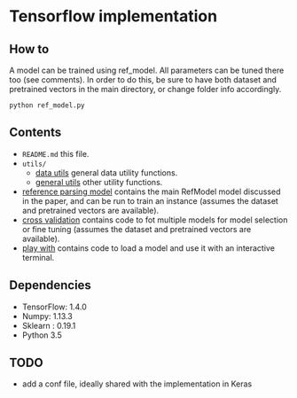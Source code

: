 # Tensorflow implementation

## How to
A model can be trained using ref_model. All parameters can be tuned there too (see comments). In order to do this, be sure to have both dataset and pretrained vectors in the main directory, or change folder info accordingly.

    python ref_model.py

## Contents
* `README.md` this file.
* `utils/`
    * [data utils](utils/data_utils.py) general data utility functions.
    * [general utils](utils/general_utils.py) other utility functions.
* [reference parsing model](ref_model.py) contains the main RefModel model discussed in the paper, and can be run to train an instance (assumes the dataset and pretrained vectors are available).
* [cross validation](cv_model.py) contains code to fot multiple models for model selection or fine tuning (assumes the dataset and pretrained vectors are available).
* [play with](play_with.py) contains code to load a model and use it with an interactive terminal.

## Dependencies 
* TensorFlow: 1.4.0
* Numpy: 1.13.3
* Sklearn : 0.19.1
* Python 3.5

## TODO
* add a conf file, ideally shared with the implementation in Keras
